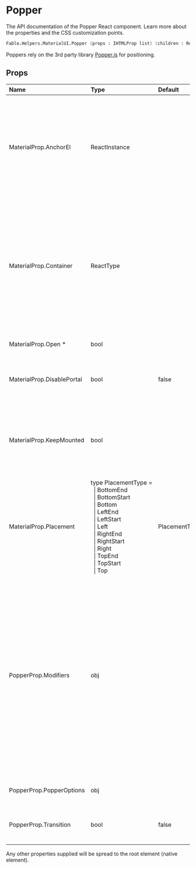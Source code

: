 # Popper

<p class="description">The API documentation of the Popper React component. Learn more about the properties and the CSS customization points.</p>

```fsharp
Fable.Helpers.MaterialUI.Popper (props : IHTMLProp list) (children : ReactElement list) : ReactElement
```

Poppers rely on the 3rd party library [Popper.js](https://github.com/FezVrasta/popper.js) for positioning.

## Props

| Name | Type | Default | Description |
|:-----|:-----|:--------|:------------|
| <span class="prop-name">MaterialProp.AnchorEl</span> | <span class="prop-type">ReactInstance</span> |   | This is the DOM element, or a function that returns the DOM element, that may be used to set the position of the popover. The return value will passed as the reference object of the Popper instance. |
| <span class="prop-name">MaterialProp.Container</span> | <span class="prop-type">ReactType</span> |   | A node, component instance, or function that returns either. The `container` will passed to the Modal component. By default, it uses the body of the anchorEl's top-level document object, so it's simply `document.body` most of the time. |
| <span class="prop-name required">MaterialProp.Open *</span> | <span class="prop-type">bool</span> |   | If `true`, the popper is visible. |
| <span class="prop-name">MaterialProp.DisablePortal</span> | <span class="prop-type">bool</span> | <span class="prop-default">false</span> | Disable the portal behavior. The children stay within it's parent DOM hierarchy. |
| <span class="prop-name">MaterialProp.KeepMounted</span> | <span class="prop-type">bool</span> |   | Always keep the children in the DOM. This property can be useful in SEO situation or when you want to maximize the responsiveness of the Popper. |
| <span class="prop-name">MaterialProp.Placement</span> | <span class="prop-type">type&nbsp;PlacementType&nbsp;=<br>&nbsp;&nbsp;&#124;&nbsp;BottomEnd<br>&nbsp;&nbsp;&#124;&nbsp;BottomStart<br>&nbsp;&nbsp;&#124;&nbsp;Bottom<br>&nbsp;&nbsp;&#124;&nbsp;LeftEnd<br>&nbsp;&nbsp;&#124;&nbsp;LeftStart<br>&nbsp;&nbsp;&#124;&nbsp;Left<br>&nbsp;&nbsp;&#124;&nbsp;RightEnd<br>&nbsp;&nbsp;&#124;&nbsp;RightStart<br>&nbsp;&nbsp;&#124;&nbsp;Right<br>&nbsp;&nbsp;&#124;&nbsp;TopEnd<br>&nbsp;&nbsp;&#124;&nbsp;TopStart<br>&nbsp;&nbsp;&#124;&nbsp;Top<br></span> | <span class="prop-default">PlacementType.Bottom</span> | Popper placement. |
| <span class="prop-name">PopperProp.Modifiers</span> | <span class="prop-type">obj</span> |   | Popper.js is based on a "plugin-like" architecture, most of its features are fully encapsulated "modifiers".<br>A modifier is a function that is called each time Popper.js needs to compute the position of the popper. For this reason, modifiers should be very performant to avoid bottlenecks. To learn how to create a modifier, [read the modifiers documentation](https://github.com/FezVrasta/popper.js/blob/master/docs/_includes/popper-documentation.md#modifiers--object). |
| <span class="prop-name">PopperProp.PopperOptions</span> | <span class="prop-type">obj</span> |   | Options provided to the [`popper.js`](https://github.com/FezVrasta/popper.js) instance. |
| <span class="prop-name">PopperProp.Transition</span> | <span class="prop-type">bool</span> | <span class="prop-default">false</span> | Help supporting a react-transition-group/Transition component. |

Any other properties supplied will be spread to the root element (native element).

<!--## Demos-->

<!--- [Autocomplete](/demos/autocomplete/)-->
<!--- [Menus](/demos/menus/)-->
<!--- [Popper](/utils/popper/)-->

